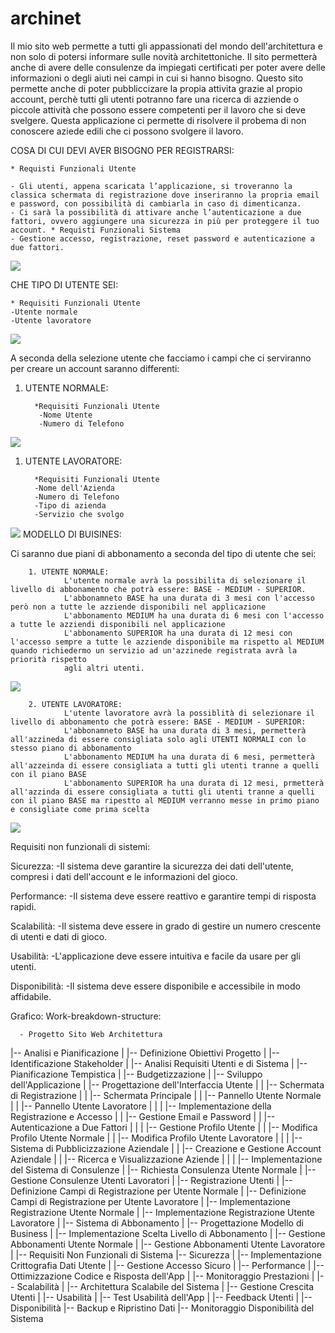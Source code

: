 # archinet

Il mio sito web permette a tutti gli appassionati del mondo dell'architettura e non solo di potersi informare sulle novità architettoniche. Il sito permetterà anche di avere delle consulenze da impiegati certificati per poter avere delle informazioni o degli aiuti nei campi in cui si hanno bisogno.
Questo sito permette anche di poter pubbliccizare la propia attivita grazie al propio account, perchè tutti gli utenti potranno fare una ricerca di azziende o piccole attività che possono essere competenti per il lavoro che si deve svelgere. 
Questa applicazione ci permette di risolvere il probema di non conoscere aziede edili che ci possono svolgere il lavoro. 

COSA DI CUI DEVI AVER BISOGNO PER REGISTRARSI:

    * Requisti Funzionali Utente

    - Gli utenti, appena scaricata l’applicazione, si troveranno la classica schermata di registrazione dove inseriranno la propria email e password, con possibilità di cambiarla in caso di dimenticanza.
    - Ci sarà la possibilità di attivare anche l’autenticazione a due fattori, ovvero aggiungere una sicurezza in più per proteggere il tuo account. * Requisti Funzionali Sistema
    - Gestione accesso, registrazione, reset password e autenticazione a due fattori.

<img src="http://yuml.me/diagram/scruffy/usecase/[UTENTE]-(Registrazione),(Registrazione)<(Autenticazione a Due Fattori)">

CHE TIPO DI UTENTE SEI:

    * Requisiti Funzionali Utente
    -Utente normale
    -Utente lavoratore

<img src="http://yuml.me/diagram/scruffy/usecase/[UTENTE]-(Accesso),(Utente Normale)^(Accesso),(Accesso Lavoratore)^(Accesso)">

A seconda della selezione utente che facciamo i campi che ci serviranno per creare un account saranno differenti:
1. UTENTE NORMALE:

         *Requisiti Funzionali Utente
          -Nome Utente
          -Numero di Telefono

<img src="http://yuml.me/diagram/scruffy/usecase/[UTENTE]-(Accesso),(Utente Normale)^(Accesso),(Utente Normale)>(Nome Utente),(Utente Normale)>(Numero Telefono)">
     
 1. UTENTE LAVORATORE:

          *Requisiti Funzionali Utente
          -Nome dell'Azienda
          -Numero di Telefono
          -Tipo di azienda
          -Servizio che svolgo

<img src="http://yuml.me/diagram/scruffy/usecase/[UTENTE]-(Accesso),(Utente Lavoratore)^(Accesso),(Utente Lavoratore)>(Nome dell'Azienda),(Utente Lavoratore)>(Numero di Telefono),(Utente Lavoratore)>(Tipo di Azzienda),(Utente Lavoratore)>(Servizio che Svolgono)">
MODELLO DI BUISINES:

Ci saranno due piani di abbonamento a seconda del tipo di utente che sei:
         
        1. UTENTE NORMALE:
                L'utente normale avrà la possibilita di selezionare il livello di abbonamento che potrà essere: BASE - MEDIUM - SUPERIOR.
                L'abbonamneto BASE ha una durata di 3 mesi con l'accesso però non a tutte le azziende disponibili nel applicazione
                L'abbonamento MEDIUM ha una durata di 6 mesi con l'accesso a tutte le azziendi disponibili nel applicazione
                L'abbonamento SUPERIOR ha una durata di 12 mesi con l'accesso sempre a tutte le azziende disponibile ma rispetto al MEDIUM quando richiedermo un servizio ad un'azzinede registrata avrà la priorità rispetto
                agli altri utenti.
 <img src="http://yuml.me/diagram/scruffy/usecase/[Utente]-(Accesso),(Accesso)<(Abbonamenti),(Abbonamenti)>(Paga),(Abbonamenti)>(Scegliere Abbonamento),(Abbonamenti)>(Aggiungere Carta),[Banca]-(Elaborazione),(Elaborazione)>(Invio Risultato di Conferma),[Sistema]-(Attivazione Abbonamento)">               


        2. UTENTE LAVORATORE:
                L'utente lavoratore avrà la possiblità di selezionare il livello di abbonamento che potrà essere: BASE - MEDIUM - SUPERIOR:
                L'abbonamneto BASE ha una durata di 3 mesi, permetterà all'azzineda di essere consigliata solo agli UTENTI NORMALI con lo stesso piano di abbonamento
                L'abbonamento MEDIUM ha una durata di 6 mesi, permetterà all'azzeinda di essere consigliata a tutti gli utenti tranne a quelli con il piano BASE
                L'abbonamento SUPERIOR ha una durata di 12 mesi, prmetterà all'azzinda di essere consigliata a tutti gli utenti tranne a quelli con il piano BASE ma ripestto al MEDIUM verranno messe in primo piano e consigliate come prima scelta

<img src="http://yuml.me/diagram/scruffy/usecase/[Utente]-(Accesso),(Accesso)<(Abbonamenti),(Abbonamenti)>(Paga),(Abbonamenti)>(Scegliere Abbonamento),(Abbonamenti)>(Aggiungere Carta),[Banca]-(Elaborazione),(Elaborazione)>(Invio Risultato di Conferma),[Sistema]-(Attivazione Abbonamento)">


Requisiti non funzionali di sistemi:

   Sicurezza:
      -Il sistema deve garantire la sicurezza dei dati dell'utente, compresi i dati dell'account e le informazioni del gioco.
      
   Performance:
      -Il sistema deve essere reattivo e garantire tempi di risposta rapidi.
      
   Scalabilità:
      -Il sistema deve essere in grado di gestire un numero crescente di utenti e dati di gioco.
      
   Usabilità:
      -L'applicazione deve essere intuitiva e facile da usare per gli utenti.
      
   Disponibilità:
      -Il sistema deve essere disponibile e accessibile in modo affidabile.


   Grafico: Work-breakdown-structure:

      - Progetto Sito Web Architettura
  |-- Analisi e Pianificazione
  |   |-- Definizione Obiettivi Progetto
  |   |-- Identificazione Stakeholder
  |   |-- Analisi Requisiti Utenti e di Sistema
  |   |-- Pianificazione Tempistica
  |   |-- Budgetizzazione
  |
  |-- Sviluppo dell'Applicazione
  |   |-- Progettazione dell'Interfaccia Utente
  |   |   |-- Schermata di Registrazione
  |   |   |-- Schermata Principale
  |   |   |-- Pannello Utente Normale
  |   |   |-- Pannello Utente Lavoratore
  |   |
  |   |-- Implementazione della Registrazione e Accesso
  |   |   |-- Gestione Email e Password
  |   |   |-- Autenticazione a Due Fattori
  |   |
  |   |-- Gestione Profilo Utente
  |   |   |-- Modifica Profilo Utente Normale
  |   |   |-- Modifica Profilo Utente Lavoratore
  |   |
  |   |-- Sistema di Pubblicizzazione Aziendale
  |   |   |-- Creazione e Gestione Account Aziendale
  |   |   |-- Ricerca e Visualizzazione Aziende
  |   |
  |   |-- Implementazione del Sistema di Consulenze
  |       |-- Richiesta Consulenza Utente Normale
  |       |-- Gestione Consulenze Utenti Lavoratori
  |
  |-- Registrazione Utenti
  |   |-- Definizione Campi di Registrazione per Utente Normale
  |   |-- Definizione Campi di Registrazione per Utente Lavoratore
  |   |-- Implementazione Registrazione Utente Normale
  |   |-- Implementazione Registrazione Utente Lavoratore
  |
  |-- Sistema di Abbonamento
  |   |-- Progettazione Modello di Business
  |   |-- Implementazione Scelta Livello di Abbonamento
  |   |-- Gestione Abbonamenti Utente Normale
  |   |-- Gestione Abbonamenti Utente Lavoratore
  |
  |-- Requisiti Non Funzionali di Sistema
      |-- Sicurezza
      |   |-- Implementazione Crittografia Dati Utente
      |   |-- Gestione Accesso Sicuro
      |
      |-- Performance
      |   |-- Ottimizzazione Codice e Risposta dell'App
      |   |-- Monitoraggio Prestazioni
      |
      |-- Scalabilità
      |   |-- Architettura Scalabile del Sistema
      |   |-- Gestione Crescita Utenti
      |
      |-- Usabilità
      |   |-- Test Usabilità dell'App
      |   |-- Feedback Utenti
      |
      |-- Disponibilità
          |-- Backup e Ripristino Dati
          |-- Monitoraggio Disponibilità del Sistema

